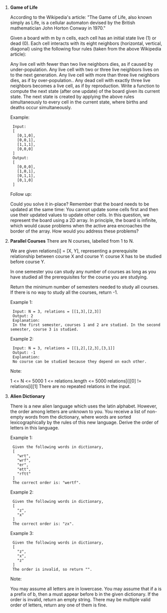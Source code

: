 1. **Game of Life**

    According to the Wikipedia's article: "The Game of Life, also known simply as Life, is a cellular automaton devised by the British mathematician John Horton Conway in 1970."
    
    Given a board with m by n cells, each cell has an initial state live (1) or dead (0). Each cell interacts with its eight neighbors (horizontal, vertical, diagonal) using the following four rules (taken from the above Wikipedia article):
    
    Any live cell with fewer than two live neighbors dies, as if caused by under-population.
    Any live cell with two or three live neighbors lives on to the next generation.
    Any live cell with more than three live neighbors dies, as if by over-population..
    Any dead cell with exactly three live neighbors becomes a live cell, as if by reproduction.
    Write a function to compute the next state (after one update) of the board given its current state. The next state is created by applying the above rules simultaneously to every cell in the current state, where births and deaths occur simultaneously.
    
    Example:
    
        Input: 
        [
          [0,1,0],
          [0,0,1],
          [1,1,1],
          [0,0,0]
        ]
        Output: 
        [
          [0,0,0],
          [1,0,1],
          [0,1,1],
          [0,1,0]
        ]
        
    Follow up:
    
    Could you solve it in-place? Remember that the board needs to be updated at the same time: You cannot update some cells first and then use their updated values to update other cells.
    In this question, we represent the board using a 2D array. In principle, the board is infinite, which would cause problems when the active area encroaches the border of the array. How would you address these problems?

2. **Parallel Courses**
    There are N courses, labelled from 1 to N.
    
    We are given relations[i] = [X, Y], representing a prerequisite relationship between course X and course Y: course X has to be studied before course Y.
    
    In one semester you can study any number of courses as long as you have studied all the prerequisites for the course you are studying.
    
    Return the minimum number of semesters needed to study all courses.  If there is no way to study all the courses, return -1.
    
    Example 1:
    
        Input: N = 3, relations = [[1,3],[2,3]]
        Output: 2
        Explanation: 
        In the first semester, courses 1 and 2 are studied. In the second semester, course 3 is studied.
    Example 2:
    
        Input: N = 3, relations = [[1,2],[2,3],[3,1]]
        Output: -1
        Explanation: 
        No course can be studied because they depend on each other.
     
    Note:
    
    1 <= N <= 5000
    1 <= relations.length <= 5000
    relations[i][0] != relations[i][1]
    There are no repeated relations in the input.
    
3. **Alien Dictionary**

    There is a new alien language which uses the latin alphabet. However, the order among letters are unknown to you. You receive a list of non-empty words from the dictionary, where words are sorted lexicographically by the rules of this new language. Derive the order of letters in this language.
    
    Example 1:
        
        Given the following words in dictionary,
        [
          "wrt",
          "wrf",
          "er",
          "ett",
          "rftt"
        ]
        The correct order is: "wertf".
        
    Example 2:
    
        Given the following words in dictionary,
        [
          "z",
          "x"
        ]
        The correct order is: "zx".
        
    Example 3:
    
        Given the following words in dictionary,
        [
          "z",
          "x",
          "z"
        ]
        The order is invalid, so return "".
        
    Note:
    
    You may assume all letters are in lowercase.
    You may assume that if a is a prefix of b, then a must appear before b in the given dictionary.
    If the order is invalid, return an empty string.
    There may be multiple valid order of letters, return any one of them is fine.    